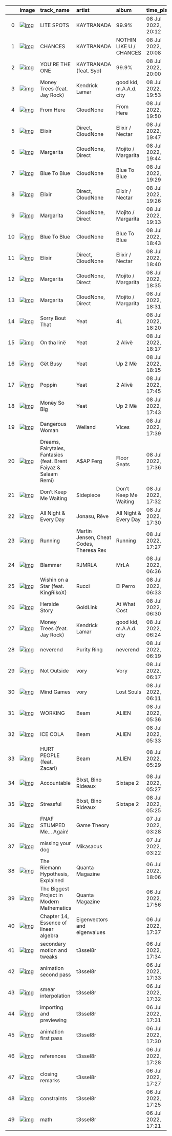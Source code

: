 |    | image                                                                                                                                                                                             | track_name                                                       | artist                                  | album                   | time_played        |
|---:|:--------------------------------------------------------------------------------------------------------------------------------------------------------------------------------------------------|:-----------------------------------------------------------------|:----------------------------------------|:------------------------|:-------------------|
|  0 | [![img](https://lastfm.freetls.fastly.net/i/u/174s/bd7b76156eb091bc81e505e742d30e91.png)](https://www.last.fm/music/KAYTRANADA/_/LITE+SPOTS)                                                      | LITE SPOTS                                                       | KAYTRANADA                              | 99.9%                   | 08 Jul 2022, 20:12 |
|  1 | [![img](https://lastfm.freetls.fastly.net/i/u/174s/f0a7e557961c4551e410e0f83712bcdd.jpg)](https://www.last.fm/music/KAYTRANADA/_/CHANCES)                                                         | CHANCES                                                          | KAYTRANADA                              | NOTHIN LIKE U / CHANCES | 08 Jul 2022, 20:08 |
|  2 | [![img](https://lastfm.freetls.fastly.net/i/u/174s/2a96cbd8b46e442fc41c2b86b821562f.png)](https://www.last.fm/music/KAYTRANADA+(feat.+Syd)/_/YOU%27RE+THE+ONE)                                    | YOU'RE THE ONE                                                   | KAYTRANADA (feat. Syd)                  | 99.9%                   | 08 Jul 2022, 20:00 |
|  3 | [![img](https://lastfm.freetls.fastly.net/i/u/174s/6b28eb212bce42698854fee5c106b971.png)](https://www.last.fm/music/Kendrick+Lamar/_/Money+Trees+(feat.+Jay+Rock))                                | Money Trees (feat. Jay Rock)                                     | Kendrick Lamar                          | good kid, m.A.A.d. city | 08 Jul 2022, 19:53 |
|  4 | [![img](https://lastfm.freetls.fastly.net/i/u/174s/71ae6a1662754c1aacc43c98e97ca962.jpg)](https://www.last.fm/music/CloudNone/_/From+Here)                                                        | From Here                                                        | CloudNone                               | From Here               | 08 Jul 2022, 19:50 |
|  5 | [![img](https://lastfm.freetls.fastly.net/i/u/174s/2a96cbd8b46e442fc41c2b86b821562f.png)](https://www.last.fm/music/Direct,+CloudNone/_/Elixir)                                                   | Elixir                                                           | Direct, CloudNone                       | Elixir / Nectar         | 08 Jul 2022, 19:47 |
|  6 | [![img](https://lastfm.freetls.fastly.net/i/u/174s/2a96cbd8b46e442fc41c2b86b821562f.png)](https://www.last.fm/music/CloudNone,+Direct/_/Margarita)                                                | Margarita                                                        | CloudNone, Direct                       | Mojito / Margarita      | 08 Jul 2022, 19:44 |
|  7 | [![img](https://lastfm.freetls.fastly.net/i/u/174s/105e5b422e8a987ec02976243e70c721.jpg)](https://www.last.fm/music/CloudNone/_/Blue+To+Blue)                                                     | Blue To Blue                                                     | CloudNone                               | Blue To Blue            | 08 Jul 2022, 19:29 |
|  8 | [![img](https://lastfm.freetls.fastly.net/i/u/174s/2a96cbd8b46e442fc41c2b86b821562f.png)](https://www.last.fm/music/Direct,+CloudNone/_/Elixir)                                                   | Elixir                                                           | Direct, CloudNone                       | Elixir / Nectar         | 08 Jul 2022, 19:26 |
|  9 | [![img](https://lastfm.freetls.fastly.net/i/u/174s/2a96cbd8b46e442fc41c2b86b821562f.png)](https://www.last.fm/music/CloudNone,+Direct/_/Margarita)                                                | Margarita                                                        | CloudNone, Direct                       | Mojito / Margarita      | 08 Jul 2022, 19:13 |
| 10 | [![img](https://lastfm.freetls.fastly.net/i/u/174s/105e5b422e8a987ec02976243e70c721.jpg)](https://www.last.fm/music/CloudNone/_/Blue+To+Blue)                                                     | Blue To Blue                                                     | CloudNone                               | Blue To Blue            | 08 Jul 2022, 18:43 |
| 11 | [![img](https://lastfm.freetls.fastly.net/i/u/174s/2a96cbd8b46e442fc41c2b86b821562f.png)](https://www.last.fm/music/Direct,+CloudNone/_/Elixir)                                                   | Elixir                                                           | Direct, CloudNone                       | Elixir / Nectar         | 08 Jul 2022, 18:40 |
| 12 | [![img](https://lastfm.freetls.fastly.net/i/u/174s/2a96cbd8b46e442fc41c2b86b821562f.png)](https://www.last.fm/music/CloudNone,+Direct/_/Margarita)                                                | Margarita                                                        | CloudNone, Direct                       | Mojito / Margarita      | 08 Jul 2022, 18:35 |
| 13 | [![img](https://lastfm.freetls.fastly.net/i/u/174s/2a96cbd8b46e442fc41c2b86b821562f.png)](https://www.last.fm/music/CloudNone,+Direct/_/Margarita)                                                | Margarita                                                        | CloudNone, Direct                       | Mojito / Margarita      | 08 Jul 2022, 18:31 |
| 14 | [![img](https://lastfm.freetls.fastly.net/i/u/174s/6ef8e656f875b90b911f4f4f725c43d3.jpg)](https://www.last.fm/music/Yeat/_/Sorry+Bout+That)                                                       | Sorry Bout That                                                  | Yeat                                    | 4L                      | 08 Jul 2022, 18:20 |
| 15 | [![img](https://lastfm.freetls.fastly.net/i/u/174s/a07c55624aefc59ebaf74aa9f3ed6834.jpg)](https://www.last.fm/music/Yeat/_/On+tha+lin%C3%AB)                                                      | On tha linë                                                      | Yeat                                    | 2 Alivë                 | 08 Jul 2022, 18:17 |
| 16 | [![img](https://lastfm.freetls.fastly.net/i/u/174s/751d6754c1b2480aa328d2df959ac317.gif)](https://www.last.fm/music/Yeat/_/G%C3%ABt+Busy)                                                         | Gët Busy                                                         | Yeat                                    | Up 2 Më                 | 08 Jul 2022, 18:15 |
| 17 | [![img](https://lastfm.freetls.fastly.net/i/u/174s/a07c55624aefc59ebaf74aa9f3ed6834.jpg)](https://www.last.fm/music/Yeat/_/Poppin)                                                                | Poppin                                                           | Yeat                                    | 2 Alivë                 | 08 Jul 2022, 17:45 |
| 18 | [![img](https://lastfm.freetls.fastly.net/i/u/174s/751d6754c1b2480aa328d2df959ac317.gif)](https://www.last.fm/music/Yeat/_/Mon%C3%ABy+So+Big)                                                     | Monëy So Big                                                     | Yeat                                    | Up 2 Më                 | 08 Jul 2022, 17:43 |
| 19 | [![img](https://lastfm.freetls.fastly.net/i/u/174s/7c6464b90bca444ed0b9a067defcc698.png)](https://www.last.fm/music/Weiland/_/Dangerous+Woman)                                                    | Dangerous Woman                                                  | Weiland                                 | Vices                   | 08 Jul 2022, 17:39 |
| 20 | [![img](https://lastfm.freetls.fastly.net/i/u/174s/f3e7672d244f71da1d3ed92879c189db.jpg)](https://www.last.fm/music/A$AP+Ferg/_/Dreams,+Fairytales,+Fantasies+(feat.+Brent+Faiyaz+&+Salaam+Remi)) | Dreams, Fairytales, Fantasies (feat. Brent Faiyaz & Salaam Remi) | A$AP Ferg                               | Floor Seats             | 08 Jul 2022, 17:36 |
| 21 | [![img](https://lastfm.freetls.fastly.net/i/u/174s/5f55eedab5d6cf5faf95fdbe862097e9.jpg)](https://www.last.fm/music/Sidepiece/_/Don%E2%80%99t+Keep+Me+Waiting)                                    | Don’t Keep Me Waiting                                            | Sidepiece                               | Don’t Keep Me Waiting   | 08 Jul 2022, 17:32 |
| 22 | [![img](https://lastfm.freetls.fastly.net/i/u/174s/2a96cbd8b46e442fc41c2b86b821562f.png)](https://www.last.fm/music/Jonasu,+R%C3%AAve/_/All+Night+&+Every+Day)                                    | All Night & Every Day                                            | Jonasu, Rêve                            | All Night & Every Day   | 08 Jul 2022, 17:30 |
| 23 | [![img](https://lastfm.freetls.fastly.net/i/u/174s/2a96cbd8b46e442fc41c2b86b821562f.png)](https://www.last.fm/music/Martin+Jensen,+Cheat+Codes,+Theresa+Rex/_/Running)                            | Running                                                          | Martin Jensen, Cheat Codes, Theresa Rex | Running                 | 08 Jul 2022, 17:27 |
| 24 | [![img](https://lastfm.freetls.fastly.net/i/u/174s/0b1f92fe12f0bc67c7380319ac51d087.jpg)](https://www.last.fm/music/RJMRLA/_/Blammer)                                                             | Blammer                                                          | RJMRLA                                  | MrLA                    | 08 Jul 2022, 06:36 |
| 25 | [![img](https://lastfm.freetls.fastly.net/i/u/174s/d74fe36e73f9d4effd0c5e8251874c43.jpg)](https://www.last.fm/music/Rucci/_/Wishin+on+a+Star+(feat.+KingRikoX))                                   | Wishin on a Star (feat. KingRikoX)                               | Rucci                                   | El Perro                | 08 Jul 2022, 06:33 |
| 26 | [![img](https://lastfm.freetls.fastly.net/i/u/174s/cf6b72211162eefaaf2c9f800cb6595e.jpg)](https://www.last.fm/music/GoldLink/_/Herside+Story)                                                     | Herside Story                                                    | GoldLink                                | At What Cost            | 08 Jul 2022, 06:30 |
| 27 | [![img](https://lastfm.freetls.fastly.net/i/u/174s/6b28eb212bce42698854fee5c106b971.png)](https://www.last.fm/music/Kendrick+Lamar/_/Money+Trees+(feat.+Jay+Rock))                                | Money Trees (feat. Jay Rock)                                     | Kendrick Lamar                          | good kid, m.A.A.d. city | 08 Jul 2022, 06:24 |
| 28 | [![img](https://lastfm.freetls.fastly.net/i/u/174s/9cb0cbb10b62911660ee8d12e0a3456b.jpg)](https://www.last.fm/music/Purity+Ring/_/neverend)                                                       | neverend                                                         | Purity Ring                             | neverend                | 08 Jul 2022, 06:19 |
| 29 | [![img](https://lastfm.freetls.fastly.net/i/u/174s/521e322185df3a059f93c8eb4a0c732e.jpg)](https://www.last.fm/music/vory/_/Not+Outside)                                                           | Not Outside                                                      | vory                                    | Vory                    | 08 Jul 2022, 06:17 |
| 30 | [![img](https://lastfm.freetls.fastly.net/i/u/174s/c894791a7eae2a35174b4aa7ebebbad4.jpg)](https://www.last.fm/music/vory/_/Mind+Games)                                                            | Mind Games                                                       | vory                                    | Lost Souls              | 08 Jul 2022, 06:11 |
| 31 | [![img](https://lastfm.freetls.fastly.net/i/u/174s/5859c8b4d7c8de23a90b2590b97f6080.jpg)](https://www.last.fm/music/Beam/_/WORKING)                                                               | WORKING                                                          | Beam                                    | ALIEN                   | 08 Jul 2022, 05:36 |
| 32 | [![img](https://lastfm.freetls.fastly.net/i/u/174s/5859c8b4d7c8de23a90b2590b97f6080.jpg)](https://www.last.fm/music/Beam/_/ICE+COLA)                                                              | ICE COLA                                                         | Beam                                    | ALIEN                   | 08 Jul 2022, 05:33 |
| 33 | [![img](https://lastfm.freetls.fastly.net/i/u/174s/5859c8b4d7c8de23a90b2590b97f6080.jpg)](https://www.last.fm/music/Beam/_/HURT+PEOPLE+(feat.+Zacari))                                            | HURT PEOPLE (feat. Zacari)                                       | Beam                                    | ALIEN                   | 08 Jul 2022, 05:29 |
| 34 | [![img](https://lastfm.freetls.fastly.net/i/u/174s/8a3cda699d00b9a0c7b5cea166125bc9.jpg)](https://www.last.fm/music/Blxst,+Bino+Rideaux/_/Accountable)                                            | Accountable                                                      | Blxst, Bino Rideaux                     | Sixtape 2               | 08 Jul 2022, 05:27 |
| 35 | [![img](https://lastfm.freetls.fastly.net/i/u/174s/8a3cda699d00b9a0c7b5cea166125bc9.jpg)](https://www.last.fm/music/Blxst,+Bino+Rideaux/_/Stressful)                                              | Stressful                                                        | Blxst, Bino Rideaux                     | Sixtape 2               | 08 Jul 2022, 05:25 |
| 36 | [![img]()](https://www.last.fm/music/Game+Theory/_/FNAF+STUMPED+Me...+Again!)                                                                                                                     | FNAF STUMPED Me... Again!                                        | Game Theory                             |                         | 07 Jul 2022, 03:28 |
| 37 | [![img]()](https://www.last.fm/music/Mikasacus/_/missing+your+dog)                                                                                                                                | missing your dog                                                 | Mikasacus                               |                         | 07 Jul 2022, 03:22 |
| 38 | [![img]()](https://www.last.fm/music/Quanta+Magazine/_/The+Riemann+Hypothesis,+Explained)                                                                                                         | The Riemann Hypothesis, Explained                                | Quanta Magazine                         |                         | 06 Jul 2022, 18:06 |
| 39 | [![img]()](https://www.last.fm/music/Quanta+Magazine/_/The+Biggest+Project+in+Modern+Mathematics)                                                                                                 | The Biggest Project in Modern Mathematics                        | Quanta Magazine                         |                         | 06 Jul 2022, 17:56 |
| 40 | [![img]()](https://www.last.fm/music/Eigenvectors+and+eigenvalues/_/Chapter+14,+Essence+of+linear+algebra)                                                                                        | Chapter 14, Essence of linear algebra                            | Eigenvectors and eigenvalues            |                         | 06 Jul 2022, 17:37 |
| 41 | [![img]()](https://www.last.fm/music/t3ssel8r/_/secondary+motion+and+tweaks)                                                                                                                      | secondary motion and tweaks                                      | t3ssel8r                                |                         | 06 Jul 2022, 17:34 |
| 42 | [![img]()](https://www.last.fm/music/t3ssel8r/_/animation+second+pass)                                                                                                                            | animation second pass                                            | t3ssel8r                                |                         | 06 Jul 2022, 17:33 |
| 43 | [![img]()](https://www.last.fm/music/t3ssel8r/_/smear+interpolation)                                                                                                                              | smear interpolation                                              | t3ssel8r                                |                         | 06 Jul 2022, 17:32 |
| 44 | [![img]()](https://www.last.fm/music/t3ssel8r/_/importing+and+previewing)                                                                                                                         | importing and previewing                                         | t3ssel8r                                |                         | 06 Jul 2022, 17:31 |
| 45 | [![img]()](https://www.last.fm/music/t3ssel8r/_/animation+first+pass)                                                                                                                             | animation first pass                                             | t3ssel8r                                |                         | 06 Jul 2022, 17:30 |
| 46 | [![img]()](https://www.last.fm/music/t3ssel8r/_/references)                                                                                                                                       | references                                                       | t3ssel8r                                |                         | 06 Jul 2022, 17:28 |
| 47 | [![img]()](https://www.last.fm/music/t3ssel8r/_/closing+remarks)                                                                                                                                  | closing remarks                                                  | t3ssel8r                                |                         | 06 Jul 2022, 17:27 |
| 48 | [![img]()](https://www.last.fm/music/t3ssel8r/_/constraints)                                                                                                                                      | constraints                                                      | t3ssel8r                                |                         | 06 Jul 2022, 17:25 |
| 49 | [![img]()](https://www.last.fm/music/t3ssel8r/_/math)                                                                                                                                             | math                                                             | t3ssel8r                                |                         | 06 Jul 2022, 17:21 |